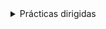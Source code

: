 <details>
  <summary>
  Prácticas dirigidas
  </summary>

## [Primera](https://analisis-modelamiento-numerico-i-2021-1.github.io/Practicas-dirigidas/primera.pdf)

- [Primera dirigida - Grupo 1](https://analisis-modelamiento-numerico-i-2021-1.github.io/Practicas-dirigidas/PD1Grupo1.pdf)
- [Primera dirigida - Grupo 2](https://analisis-modelamiento-numerico-i-2021-1.github.io/Practicas-dirigidas/PD1Grupo2.pdf)
- [Primera dirigida - Grupo 3](https://analisis-modelamiento-numerico-i-2021-1.github.io/Practicas-dirigidas/PD1Grupo3.pdf)
- [Primera dirigida - Grupo 4](https://analisis-modelamiento-numerico-i-2021-1.github.io/Practicas-dirigidas/PD1Grupo4.pdf)

## [Segunda](https://analisis-modelamiento-numerico-i-2021-1.github.io/Practicas-dirigidas/segunda.pdf)

- [Segunda dirigida - Grupo 1](https://analisis-modelamiento-numerico-i-2021-1.github.io/Practicas-dirigidas/PD2Grupo1.pdf)
- [Segunda dirigida - Grupo 2](https://analisis-modelamiento-numerico-i-2021-1.github.io/Practicas-dirigidas/PD2Grupo2.pdf)
- [Segunda dirigida - Grupo 3](https://analisis-modelamiento-numerico-i-2021-1.github.io/Practicas-dirigidas/PD2Grupo3.pdf)
- [Segunda dirigida - Grupo 4](https://analisis-modelamiento-numerico-i-2021-1.github.io/Practicas-dirigidas/PD2Grupo4.pdf)
</details>
